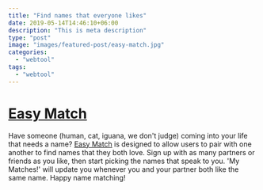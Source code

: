 ```yaml
---
title: "Find names that everyone likes"
date: 2019-05-14T14:46:10+06:00
description: "This is meta description"
type: "post"
image: "images/featured-post/easy-match.jpg"
categories:
  - "webtool"
tags:
  - "webtool"
---
```


# [Easy Match](https://easymatch.waldocorp.com/)

Have someone (human, cat, iguana, we don't judge) coming into your life that needs a name? [Easy Match](https://easymatch.waldocorp.com/) is designed to allow users to pair with one another to find names that they both love. Sign up with as many partners or friends as you like, then start picking the names that speak to you. 'My Matches!' will update you whenever you and your partner both like the same name. Happy name matching!
